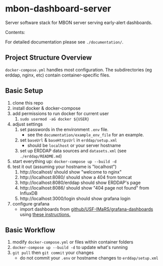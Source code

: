 # mbon-dashboard-server

Server software stack for MBON server serving early-alert dashboards.

Contents:
<!--
To update table of contents run: `./gh-md-toc README.md` & copy the output
Uses: https://github.com/ekalinin/github-markdown-toc
-->

For detailed documentation please see `./documentation/`.

## Project Structure Overview
`docker-compose.yml` handles most configuration.
The subdirectories (eg erddap, nginx, etc) contain container-specific files.

## Basic Setup
1. clone this repo
2. install docker & docker-compose
3. add permissions to run docker for current user
    1. `sudo usermod -aG docker ${USER}`
3. adjust settings
    1. set passwords in the environment `.env` file.
        * see the `documentation/example_env_file` for an example.
    2. set `baseUrl` & `baseHttpsUrl` in `erddap/setup.xml`
        * should be `localhost` or your server hostname
    4. set up ERDDAP data sources and `datasets.xml` (see `./erddap/README.md`)
3. start everything up: `docker-compose up --build -d`
4. test it out (assuming your hostname is "localhost")
    1. http://localhost/ should show "welcome to nginx"
    2. http://localhost:8080/ should show a 404 from tomcat
    3. http://localhost:8080/erddap should show ERDDAP's page
    4. http://localhost:8086/ should show "404 page not found" from InfluxDB
    5. http://localhost:3000/login should show grafana login
5. configure grafana
    * import dashboards from [github/USF-IMaRS/grafana-dashboards](https://github.com/USF-IMARS/grafana-dashboards) using [these instructions.](https://grafana.com/docs/grafana/latest/reference/export_import/#importing-a-dashboard)

## Basic Workflow
1. modify `docker-compose.yml` or files within container folders
2. `docker-compose up --build -d` to update what's running
3. `git pull` then `git commit` your changes
    * do not commit your `.env` or hostname changes to `erddap/setup.xml`
